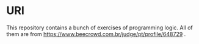 # URI
This repository contains a bunch of exercises of programming logic. All of them are from https://www.beecrowd.com.br/judge/pt/profile/648729 .
